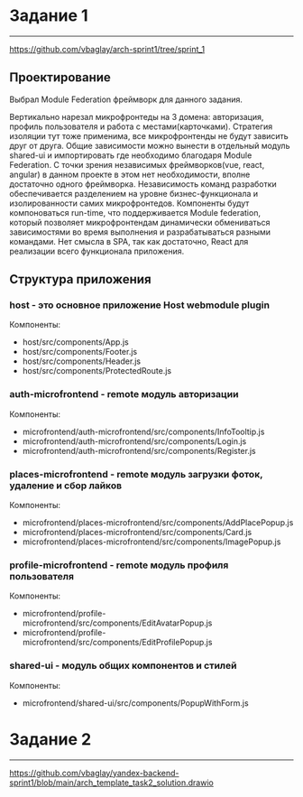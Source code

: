 # Задание 1
---------------------
https://github.com/vbaglay/arch-sprint1/tree/sprint_1

## Проектирование

Выбрал Module Federation фреймворк для данного задания. 

Вертикально нарезал  микрофронтеды на 3 домена: авторизация, профиль пользователя и работа с местами(карточками). Стратегия изоляции тут тоже применима, все микрофронтенды не будут зависить друг от друга. 
Общие зависимости можно вынести в отдельный модуль shared-ui и импортировать где необходимо благодаря Module Federation.
С точки зрения независимых фреймворков(vue, react, angular) в данном проекте в этом нет необходимости, вполне достаточно одного фреймворка. Независимость команд разработки обеспечивается разделением на уровне бизнес-функционала и изолированности самих микрофронтедов. Компоненты будут компоноваться run-time, что поддерживается Module federation, который позволяет микрофронтендам динамически обмениваться зависимостями во время выполнения и разрабатываться разными командами.
Нет смысла в SPA, так как достаточно, React для реализации всего функционала приложения.

## Структура приложения

### host  - это основное приложение Host webmodule plugin
Компоненты:
- host/src/components/App.js 
- host/src/components/Footer.js
- host/src/components/Header.js
- host/src/components/ProtectedRoute.js

### auth-microfrontend - remote модуль авторизации
Компоненты:
- microfrontend/auth-microfrontend/src/components/InfoTooltip.js
- microfrontend/auth-microfrontend/src/components/Login.js
- microfrontend/auth-microfrontend/src/components/Register.js

### places-microfrontend - remote модуль загрузки фоток, удаление и сбор лайков
Компоненты:
- microfrontend/places-microfrontend/src/components/AddPlacePopup.js
- microfrontend/places-microfrontend/src/components/Card.js
- microfrontend/places-microfrontend/src/components/ImagePopup.js

### profile-microfrontend - remote модуль профиля пользователя
Компоненты:
- microfrontend/profile-microfrontend/src/components/EditAvatarPopup.js
- microfrontend/profile-microfrontend/src/components/EditProfilePopup.js

### shared-ui - модуль общих компонентов и стилей
Компоненты:
- microfrontend/shared-ui/src/components/PopupWithForm.js


# Задание 2
---------------------
https://github.com/vbaglay/yandex-backend-sprint1/blob/main/arch_template_task2_solution.drawio
